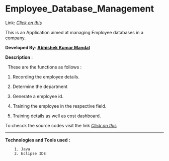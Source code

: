# Employee_Database_Management

Link: <a href="https://abhishek-abhi.github.io/Employee_Database_Management/"><i>Click on this</i></a>

This is an Application aimed at managing Employee databases in a company.

<strong>Developed By</strong>:  <a href="https://abhishek-abhi.github.io/"><strong>Abhishek Kumar Mandal</strong></a>


<strong>Description</strong> :

   These are the functions as follows :
   
   1. Recording the employee details.
   
   2. Determine the department 
   
   3. Generate a employee id.
   
   4. Training the employee in the respective field.

   5. Training details as well as cost dashboard.
   
   To checck the source codes visit the link <a href="https://github.com/abhishek-abhi/Employee_Database_Management/tree/developer"><i>Click on this</i></a>
   
   
<hr><strong>Technologies and Tools used :</strong>


        1. Java
        2. Eclipse IDE
        
        
        
        
